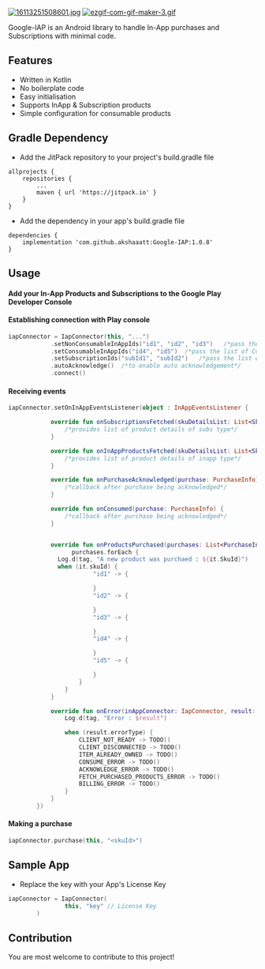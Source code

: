 [![16113251508601.jpg](https://i.postimg.cc/2yjZh36s/16113251508601.jpg)](https://postimg.cc/hzwvqDVs)
[![ezgif-com-gif-maker-3.gif](https://i.postimg.cc/cH8xyLHG/ezgif-com-gif-maker-3.gif)](https://postimg.cc/Q9hGcs1f)

Google-IAP is an Android library to handle In-App purchases and Subscriptions with minimal code.

## Features

* Written in Kotlin
* No boilerplate code
* Easy initialisation
* Supports InApp & Subscription products
* Simple configuration for consumable products

## Gradle Dependency

* Add the JitPack repository to your project's build.gradle file

```
allprojects {
    repositories {
        ...
        maven { url 'https://jitpack.io' }
    }
}
```

* Add the dependency in your app's build.gradle file

```
dependencies {
    implementation 'com.github.akshaaatt:Google-IAP:1.0.8'
}
```

## Usage

#### Add your In-App Products and Subscriptions to the Google Play Developer Console

#### Establishing connection with Play console

```kotlin
iapConnector = IapConnector(this, "...")
            .setNonConsumableInAppIds("id1", "id2", "id3")   /*pass the list of Non-Consumable Product IDs*/
            .setConsumableInAppIds("id4", "id5")  /*pass the list of Consumable Product IDs*/
            .setSubscriptionIds("subId1", "subId2")   /*pass the list of Subscription IDs*/
            .autoAcknowledge()  /*to enable auto acknowledgement*/
            .connect()
```

#### Receiving events

```kotlin
iapConnector.setOnInAppEventsListener(object : InAppEventsListener {

            override fun onSubscriptionsFetched(skuDetailsList: List<SkuInfo>) {
                /*provides list of product details of subs type*/
            }

            override fun onInAppProductsFetched(skuDetailsList: List<SkuInfo>) {
                /*provides list of product details of inapp type*/
            }

            override fun onPurchaseAcknowledged(purchase: PurchaseInfo) {
                /*callback after purchase being acknowledged*/
            }

            override fun onConsumed(purchase: PurchaseInfo) {
                /*callback after purchase being acknowledged*/
            }


            override fun onProductsPurchased(purchases: List<PurchaseInfo>) {
                  purchases.forEach {
        	  Log.d(tag, "A new product was purchaed : ${it.SkuId}")
			  when (it.skuId) {
		                "id1" -> {

		                }
		                "id2" -> {

		                }
		                "id3" -> {

		                }		          
		                "id4" -> {

		                }
		                "id5" -> {

		                }
		            }
		        }
            }

            override fun onError(inAppConnector: IapConnector, result: BillingResponse) {
                Log.d(tag, "Error : $result")

                when (result.errorType) {
                    CLIENT_NOT_READY -> TODO()
                    CLIENT_DISCONNECTED -> TODO()
                    ITEM_ALREADY_OWNED -> TODO()
                    CONSUME_ERROR -> TODO()
                    ACKNOWLEDGE_ERROR -> TODO()
                    FETCH_PURCHASED_PRODUCTS_ERROR -> TODO()
                    BILLING_ERROR -> TODO()
                }
            }
        })
```

#### Making a purchase

```kotlin
iapConnector.purchase(this, "<skuId>")
```

## Sample App

* Replace the key with your App's License Key

```kotlin
iapConnector = IapConnector(
                this, "key" // License Key
        )
```

## Contribution

You are most welcome to contribute to this project!
